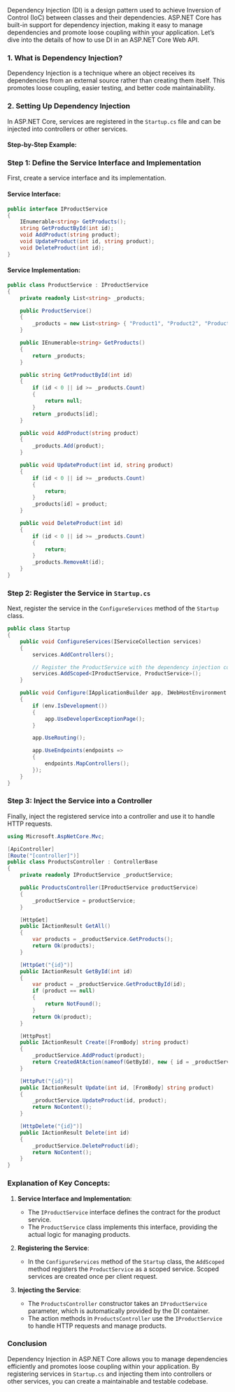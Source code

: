 Dependency Injection (DI) is a design pattern used to achieve Inversion of Control (IoC) between classes and their dependencies. ASP.NET Core has built-in support for dependency injection, making it easy to manage dependencies and promote loose coupling within your application. Let’s dive into the details of how to use DI in an ASP.NET Core Web API.

### 1. What is Dependency Injection?

Dependency Injection is a technique where an object receives its dependencies from an external source rather than creating them itself. This promotes loose coupling, easier testing, and better code maintainability.

### 2. Setting Up Dependency Injection

In ASP.NET Core, services are registered in the `Startup.cs` file and can be injected into controllers or other services.

#### Step-by-Step Example:

### Step 1: Define the Service Interface and Implementation

First, create a service interface and its implementation.

#### Service Interface:

```csharp
public interface IProductService
{
    IEnumerable<string> GetProducts();
    string GetProductById(int id);
    void AddProduct(string product);
    void UpdateProduct(int id, string product);
    void DeleteProduct(int id);
}
```

#### Service Implementation:

```csharp
public class ProductService : IProductService
{
    private readonly List<string> _products;

    public ProductService()
    {
        _products = new List<string> { "Product1", "Product2", "Product3" };
    }

    public IEnumerable<string> GetProducts()
    {
        return _products;
    }

    public string GetProductById(int id)
    {
        if (id < 0 || id >= _products.Count)
        {
            return null;
        }
        return _products[id];
    }

    public void AddProduct(string product)
    {
        _products.Add(product);
    }

    public void UpdateProduct(int id, string product)
    {
        if (id < 0 || id >= _products.Count)
        {
            return;
        }
        _products[id] = product;
    }

    public void DeleteProduct(int id)
    {
        if (id < 0 || id >= _products.Count)
        {
            return;
        }
        _products.RemoveAt(id);
    }
}
```

### Step 2: Register the Service in `Startup.cs`

Next, register the service in the `ConfigureServices` method of the `Startup` class.

```csharp
public class Startup
{
    public void ConfigureServices(IServiceCollection services)
    {
        services.AddControllers();

        // Register the ProductService with the dependency injection container
        services.AddScoped<IProductService, ProductService>();
    }

    public void Configure(IApplicationBuilder app, IWebHostEnvironment env)
    {
        if (env.IsDevelopment())
        {
            app.UseDeveloperExceptionPage();
        }

        app.UseRouting();

        app.UseEndpoints(endpoints =>
        {
            endpoints.MapControllers();
        });
    }
}
```

### Step 3: Inject the Service into a Controller

Finally, inject the registered service into a controller and use it to handle HTTP requests.

```csharp
using Microsoft.AspNetCore.Mvc;

[ApiController]
[Route("[controller]")]
public class ProductsController : ControllerBase
{
    private readonly IProductService _productService;

    public ProductsController(IProductService productService)
    {
        _productService = productService;
    }

    [HttpGet]
    public IActionResult GetAll()
    {
        var products = _productService.GetProducts();
        return Ok(products);
    }

    [HttpGet("{id}")]
    public IActionResult GetById(int id)
    {
        var product = _productService.GetProductById(id);
        if (product == null)
        {
            return NotFound();
        }
        return Ok(product);
    }

    [HttpPost]
    public IActionResult Create([FromBody] string product)
    {
        _productService.AddProduct(product);
        return CreatedAtAction(nameof(GetById), new { id = _productService.GetProducts().Count() - 1 }, product);
    }

    [HttpPut("{id}")]
    public IActionResult Update(int id, [FromBody] string product)
    {
        _productService.UpdateProduct(id, product);
        return NoContent();
    }

    [HttpDelete("{id}")]
    public IActionResult Delete(int id)
    {
        _productService.DeleteProduct(id);
        return NoContent();
    }
}
```

### Explanation of Key Concepts:

1. **Service Interface and Implementation**:

   - The `IProductService` interface defines the contract for the product service.
   - The `ProductService` class implements this interface, providing the actual logic for managing products.

2. **Registering the Service**:

   - In the `ConfigureServices` method of the `Startup` class, the `AddScoped` method registers the `ProductService` as a scoped service. Scoped services are created once per client request.

3. **Injecting the Service**:
   - The `ProductsController` constructor takes an `IProductService` parameter, which is automatically provided by the DI container.
   - The action methods in `ProductsController` use the `IProductService` to handle HTTP requests and manage products.

### Conclusion

Dependency Injection in ASP.NET Core allows you to manage dependencies efficiently and promotes loose coupling within your application. By registering services in `Startup.cs` and injecting them into controllers or other services, you can create a maintainable and testable codebase.
